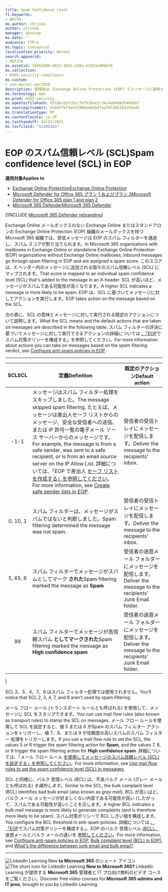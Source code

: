 ```yaml
---
title: Spam Confidence Level
f1.keywords:
- NOCSH
ms.author: chrisda
author: chrisda
manager: dansimp
ms.date: ''
audience: ITPro
ms.topic: conceptual
localization_priority: Normal
search.appverid:
- MET150
ms.assetid: 34681000-0022-4b92-b38a-e32b3ed96bf6
ms.collection:
- M365-security-compliance
ms.custom:
- seo-marvel-apr2020
description: 管理者は、Exchange Online Protection (EOP) でメッセージに適用されたスパム信頼レベル (SCL) について学習できます。
ms.technology: mdo
ms.prod: m365-security
ms.openlocfilehash: 951bbcb5fcbcc7b7916ee1c34c4ab489d54b6667
ms.sourcegitcommit: dcb97fbfdae52960ae62b6faa707a05358193ed5
ms.translationtype: MT
ms.contentlocale: ja-JP
ms.lasthandoff: 03/25/2021
ms.locfileid: "51205163"
---
```

# <a name="spam-confidence-level-scl-in-eop"></a><span data-ttu-id="3f56d-103">EOP のスパム信頼レベル (SCL)</span><span class="sxs-lookup"><span data-stu-id="3f56d-103">Spam confidence level (SCL) in EOP</span></span>

<span data-ttu-id="3f56d-104">**適用対象**</span><span class="sxs-lookup"><span data-stu-id="3f56d-104">**Applies to**</span></span>
- [<span data-ttu-id="3f56d-105">Exchange Online Protection</span><span class="sxs-lookup"><span data-stu-id="3f56d-105">Exchange Online Protection</span></span>](exchange-online-protection-overview.md)
- [<span data-ttu-id="3f56d-106">Microsoft Defender for Office 365 プラン 1 およびプラン 2</span><span class="sxs-lookup"><span data-stu-id="3f56d-106">Microsoft Defender for Office 365 plan 1 and plan 2</span></span>](defender-for-office-365.md)
- [<span data-ttu-id="3f56d-107">Microsoft 365 Defender</span><span class="sxs-lookup"><span data-stu-id="3f56d-107">Microsoft 365 Defender</span></span>](../defender/microsoft-365-defender.md)

[!INCLUDE [Microsoft 365 Defender rebranding](../includes/microsoft-defender-for-office.md)]

<span data-ttu-id="3f56d-108">Exchange Online メールボックスのない Exchange Online またはスタンドアロンの Exchange Online Protection (EOP) 組織のメールボックスを持つ Microsoft 365 組織では、受信メッセージは EOP のスパム フィルターを通過し、スパム スコアが割り当てられます。</span><span class="sxs-lookup"><span data-stu-id="3f56d-108">In Microsoft 365 organizations with mailboxes in Exchange Online or standalone Exchange Online Protection (EOP) organizations without Exchange Online mailboxes, inbound messages go through spam filtering in EOP and are assigned a spam score.</span></span> <span data-ttu-id="3f56d-109">このスコアは、X ヘッダー内のメッセージに追加される個々のスパム信頼レベル (SCL) にマップされます。</span><span class="sxs-lookup"><span data-stu-id="3f56d-109">That score is mapped to an individual spam confidence level (SCL) that's added to the message in an X-header.</span></span> <span data-ttu-id="3f56d-110">SCL が高いほど、メッセージがスパムである可能性が高くなります。</span><span class="sxs-lookup"><span data-stu-id="3f56d-110">A higher SCL indicates a message is more likely to be spam.</span></span> <span data-ttu-id="3f56d-111">EOP は、SCL に基づいてメッセージに対してアクションを実行します。</span><span class="sxs-lookup"><span data-stu-id="3f56d-111">EOP takes action on the message based on the SCL.</span></span>

<span data-ttu-id="3f56d-112">次の表に、SCL の意味とメッセージに対して実行される既定のアクションについて説明します。</span><span class="sxs-lookup"><span data-stu-id="3f56d-112">What the SCL means and the default actions that are taken on messages are described in the following table.</span></span> <span data-ttu-id="3f56d-113">スパム フィルターの評決に基づいてメッセージに対して実行できるアクションの詳細については [、「EOP](configure-your-spam-filter-policies.md)でスパム対策ポリシーを構成する」を参照してください。</span><span class="sxs-lookup"><span data-stu-id="3f56d-113">For more information about actions you can take on messages based on the spam filtering verdict, see [Configure anti-spam policies in EOP](configure-your-spam-filter-policies.md).</span></span>

****

|<span data-ttu-id="3f56d-114">SCL</span><span class="sxs-lookup"><span data-stu-id="3f56d-114">SCL</span></span>|<span data-ttu-id="3f56d-115">定義</span><span class="sxs-lookup"><span data-stu-id="3f56d-115">Definition</span></span>|<span data-ttu-id="3f56d-116">既定のアクション</span><span class="sxs-lookup"><span data-stu-id="3f56d-116">Default action</span></span>|
|:---:|---|---|
|<span data-ttu-id="3f56d-117">-1</span><span class="sxs-lookup"><span data-stu-id="3f56d-117">-1</span></span>|<span data-ttu-id="3f56d-118">メッセージはスパム フィルター処理をスキップしました。</span><span class="sxs-lookup"><span data-stu-id="3f56d-118">The message skipped spam filtering.</span></span> <span data-ttu-id="3f56d-119">たとえば、メッセージは差出人セーフ リストからのメッセージ、安全な受信者への送信、または IP 許可一覧の電子メール ソース サーバーからのメッセージです。</span><span class="sxs-lookup"><span data-stu-id="3f56d-119">For example, the message is from a safe sender, was sent to a safe recipient, or is from an email source server on the IP Allow List.</span></span> <span data-ttu-id="3f56d-120">詳細については、「EOP で差出人 [セーフ リストを作成する」を参照してください](create-safe-sender-lists-in-office-365.md)。</span><span class="sxs-lookup"><span data-stu-id="3f56d-120">For more information, see [Create safe sender lists in EOP](create-safe-sender-lists-in-office-365.md).</span></span>|<span data-ttu-id="3f56d-121">受信者の受信トレイにメッセージを配信します。</span><span class="sxs-lookup"><span data-stu-id="3f56d-121">Deliver the message to the recipients' inbox.</span></span>|
|<span data-ttu-id="3f56d-122">0, 1</span><span class="sxs-lookup"><span data-stu-id="3f56d-122">0, 1</span></span>|<span data-ttu-id="3f56d-123">スパム フィルターは、メッセージがスパムではないと判断しました。</span><span class="sxs-lookup"><span data-stu-id="3f56d-123">Spam filtering determined the message was not spam.</span></span>|<span data-ttu-id="3f56d-124">受信者の受信トレイにメッセージを配信します。</span><span class="sxs-lookup"><span data-stu-id="3f56d-124">Deliver the message to the recipients' inbox.</span></span>|
|<span data-ttu-id="3f56d-125">5, 6</span><span class="sxs-lookup"><span data-stu-id="3f56d-125">5, 6</span></span>|<span data-ttu-id="3f56d-126">スパム フィルターでメッセージがスパムとしてマーク **された**</span><span class="sxs-lookup"><span data-stu-id="3f56d-126">Spam filtering marked the message as **Spam**</span></span>|<span data-ttu-id="3f56d-127">受信者の迷惑メール フォルダーにメッセージを配信します。</span><span class="sxs-lookup"><span data-stu-id="3f56d-127">Deliver the message to the recipients' Junk Email folder.</span></span>|
|<span data-ttu-id="3f56d-128">9</span><span class="sxs-lookup"><span data-stu-id="3f56d-128">9</span></span>|<span data-ttu-id="3f56d-129">スパム フィルターでメッセージが高信頼スパム **としてマークされた**</span><span class="sxs-lookup"><span data-stu-id="3f56d-129">Spam filtering marked the message as **High confidence spam**</span></span>|<span data-ttu-id="3f56d-130">受信者の迷惑メール フォルダーにメッセージを配信します。</span><span class="sxs-lookup"><span data-stu-id="3f56d-130">Deliver the message to the recipients' Junk Email folder.</span></span>|
|

<span data-ttu-id="3f56d-131">SCL 2、3、4、7、8 はスパム フィルター処理では使用されません。</span><span class="sxs-lookup"><span data-stu-id="3f56d-131">You'll notice that SCL 2, 3, 4, 7, and 8 aren't used by spam filtering.</span></span>

<span data-ttu-id="3f56d-132">メール フロー ルール (トランスポート ルールとも呼ばれる) を使用して、メッセージに SCL をスタンプできます。</span><span class="sxs-lookup"><span data-stu-id="3f56d-132">You can use mail flow rules (also known as transport rules) to stamp the SCL on messages.</span></span> <span data-ttu-id="3f56d-133">メール フロー ルールを使用して SCL を設定すると、値 5 または 6 がSpam のスパム フィルター アクションをトリガーし、値 7、8、または 9 が信頼度の高いスパムのスパム フィルター 処理をトリガーします。</span><span class="sxs-lookup"><span data-stu-id="3f56d-133">If you use a mail flow rule to set the SCL, the values 5 or 6 trigger the spam filtering action for **Spam**, and the values 7, 8, or 9 trigger the spam filtering action for **High confidence spam**.</span></span> <span data-ttu-id="3f56d-134">詳細については、「メール フロー ルール [を使用してメッセージのスパム信頼レベル (SCL) を設定する」を参照してください](use-mail-flow-rules-to-set-the-spam-confidence-level-scl-in-messages.md)。</span><span class="sxs-lookup"><span data-stu-id="3f56d-134">For more information, see [Use mail flow rules to set the spam confidence level (SCL) in messages](use-mail-flow-rules-to-set-the-spam-confidence-level-scl-in-messages.md).</span></span>

<span data-ttu-id="3f56d-135">SCL と同様に、バルク 苦情レベル (BCL) は、不良バルク メール (グレー メールとも呼ばれる) _を識別します_。</span><span class="sxs-lookup"><span data-stu-id="3f56d-135">Similar to the SCL, the bulk complaint level (BCL) identifies bad bulk email (also known as _gray mail_).</span></span> <span data-ttu-id="3f56d-136">BCL が高いほど、バルク メール メッセージが好ましくない内容である可能性が高い (したがって、スパムである可能性が高い) ことを示します。</span><span class="sxs-lookup"><span data-stu-id="3f56d-136">A higher BCL indicates a bulk mail message is more likely to generate complaints (and is therefore more likely to be spam).</span></span> <span data-ttu-id="3f56d-137">スパム対策ポリシーで BCL しきい値を構成します。</span><span class="sxs-lookup"><span data-stu-id="3f56d-137">You configure the BCL threshold in anti-spam policies.</span></span> <span data-ttu-id="3f56d-138">詳細については [、「EOP](configure-your-spam-filter-policies.md)でスパム対策ポリシーを構成する」、EOP のバルク 苦情レベル [(BCL)、](bulk-complaint-level-values.md)迷惑メールとバルク メールの違いを [参照してください](what-s-the-difference-between-junk-email-and-bulk-email.md)。</span><span class="sxs-lookup"><span data-stu-id="3f56d-138">For more information, see [Configure anti-spam policies in EOP](configure-your-spam-filter-policies.md), [Bulk complaint level (BCL) in EOP)](bulk-complaint-level-values.md), and [What's the difference between junk email and bulk email?](what-s-the-difference-between-junk-email-and-bulk-email.md).</span></span>

****

<span data-ttu-id="3f56d-139">![LinkedIn Learning New ](../../media/eac8a413-9498-4220-8544-1e37d1aaea13.png) **to Microsoft 365** のショート アイコン</span><span class="sxs-lookup"><span data-stu-id="3f56d-139">![The short icon for LinkedIn Learning](../../media/eac8a413-9498-4220-8544-1e37d1aaea13.png) **New to Microsoft 365?**</span></span> <span data-ttu-id="3f56d-140">LinkedIn Learning が提供する **Microsoft 365** 管理者と IT プロ向け無料のビデオ コースをご覧ください。</span><span class="sxs-lookup"><span data-stu-id="3f56d-140">Discover free video courses for **Microsoft 365 admins and IT pros**, brought to you by LinkedIn Learning.</span></span>

